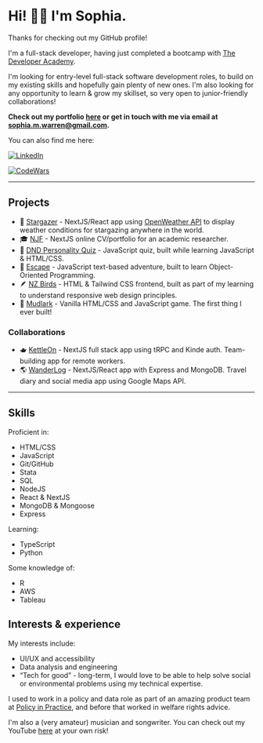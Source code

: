 # Hi! 👋🏻 I'm Sophia.
Thanks for checking out my GitHub profile!

I'm a full-stack developer, having just completed a bootcamp with [The Developer Academy](https://thedeveloperacademy.com/).

I'm looking for entry-level full-stack software development roles, to build on my existing skills and hopefully gain plenty of new ones.
I'm also looking for any opportunity to learn & grow my skillset, so very open to junior-friendly collaborations!

**Check out my portfolio [here](https://phianova.github.io/portfolio) or get in touch with me via email at sophia.m.warren@gmail.com.**

You can also find me here:

[![LinkedIn](https://img.shields.io/badge/LinkedIn-0A66C2?style=for-the-badge&logo=LinkedIn&logoColor=white)](https://www.linkedin.com/in/sophia-warren-48207913b/)

[![CodeWars](https://www.codewars.com/users/phianova/badges/small)](https://www.codewars.com/users/phianova)

___

## Projects

- 🌟 [Stargazer](https://stargazer-puce.vercel.app/) - NextJS/React app using [OpenWeather API](https://openweathermap.org/api) to display weather conditions for stargazing anywhere in the world.
- 🎓 [NJF](https://phianova.github.io/njf) - NextJS online CV/portfolio for an academic researcher.
- 🐉 [DND Personality Quiz](https://phianova.github.io/dnd-quiz/) - JavaScript quiz, built while learning JavaScript & HTML/CSS.
- 🍹 [Escape](https://phianova.github.io/adventure-game-assignment/) - JavaScript text-based adventure, built to learn Object-Oriented Programming.
- 🪶 [NZ Birds](https://phianova.github.io/nz-birds/) - HTML & Tailwind CSS frontend, built as part of my learning to understand responsive web design principles.
- 🐾 [Mudlark](https://phianova.github.io/mudlark/) - Vanilla HTML/CSS and JavaScript game. The first thing I ever built!

### Collaborations
- 🫖 [KettleOn](https://kettle-on.vercel.app/) - NextJS full stack app using tRPC and Kinde auth. Team-building app for remote workers.
- 🌎 [WanderLog](https://wanderlogfront.vercel.app/) - NextJS/React app with Express and MongoDB. Travel diary and social media app using Google Maps API.

___

## Skills

Proficient in:
- HTML/CSS
- JavaScript
- Git/GitHub
- Stata
- SQL
- NodeJS
- React & NextJS
- MongoDB & Mongoose
- Express

Learning:
- TypeScript
- Python

Some knowledge of:
- R
- AWS
- Tableau


## Interests & experience

My interests include:
- UI/UX and accessibility
- Data analysis and engineering
- “Tech for good” - long-term, I would love to be able to help solve social or environmental problems using my technical expertise.

I used to work in a policy and data role as part of an amazing product team at [Policy in Practice](https://www.betteroffcalculator.co.uk/login, "Policy in Practice Better Off Calculator"), and before that worked in welfare rights advice.

I'm also a (very amateur) musician and songwriter. You can check out my YouTube [here](https://www.youtube.com/@warrenova2112) at your own risk!
